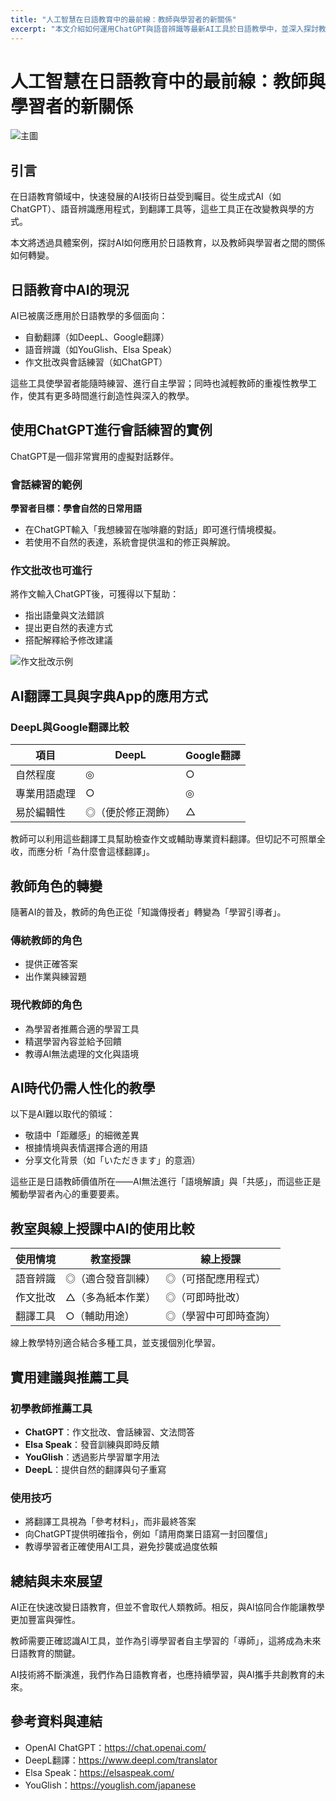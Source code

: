 ```yaml
---
title: "人工智慧在日語教育中的最前線：教師與學習者的新關係"
excerpt: "本文介紹如何運用ChatGPT與語音辨識等最新AI工具於日語教學中，並深入探討教師與學習者角色的轉變，以及新型態的學習體驗。"
---
```


# 人工智慧在日語教育中的最前線：教師與學習者的新關係

![主圖](/images/blog/004-ai-japanese-education/hero.png "象徵AI日語教育未來的圖像")

## 引言

在日語教育領域中，快速發展的AI技術日益受到矚目。從生成式AI（如ChatGPT）、語音辨識應用程式，到翻譯工具等，這些工具正在改變教與學的方式。

本文將透過具體案例，探討AI如何應用於日語教育，以及教師與學習者之間的關係如何轉變。

## 日語教育中AI的現況

AI已被廣泛應用於日語教學的多個面向：
- 自動翻譯（如DeepL、Google翻譯）
- 語音辨識（如YouGlish、Elsa Speak）
- 作文批改與會話練習（如ChatGPT）

這些工具使學習者能隨時練習、進行自主學習；同時也減輕教師的重複性教學工作，使其有更多時間進行創造性與深入的教學。

## 使用ChatGPT進行會話練習的實例

ChatGPT是一個非常實用的虛擬對話夥伴。

### 會話練習的範例  
**學習者目標：學會自然的日常用語**  
- 在ChatGPT輸入「我想練習在咖啡廳的對話」即可進行情境模擬。  
- 若使用不自然的表達，系統會提供溫和的修正與解說。

### 作文批改也可進行  
將作文輸入ChatGPT後，可獲得以下幫助：  
- 指出語彙與文法錯誤  
- 提出更自然的表達方式  
- 搭配解釋給予修改建議  

![作文批改示例](/images/blog/004-ai-japanese-education/conversation-practice.png "ChatGPT幫助對話練習的示例")

## AI翻譯工具與字典App的應用方式

### DeepL與Google翻譯比較  
| 項目         | DeepL              | Google翻譯       |
|--------------|--------------------|------------------|
| 自然程度     | ◎                  | ○                |
| 專業用語處理 | ○                  | ◎                |
| 易於編輯性   | ◎（便於修正潤飾） | △                |

教師可以利用這些翻譯工具幫助檢查作文或輔助專業資料翻譯。但切記不可照單全收，而應分析「為什麼會這樣翻譯」。

## 教師角色的轉變

隨著AI的普及，教師的角色正從「知識傳授者」轉變為「學習引導者」。

### 傳統教師的角色
- 提供正確答案  
- 出作業與練習題  

### 現代教師的角色
- 為學習者推薦合適的學習工具  
- 精選學習內容並給予回饋  
- 教導AI無法處理的文化與語境

## AI時代仍需人性化的教學

以下是AI難以取代的領域：  
- 敬語中「距離感」的細微差異  
- 根據情境與表情選擇合適的用語  
- 分享文化背景（如「いただきます」的意涵）

這些正是日語教師價值所在——AI無法進行「語境解讀」與「共感」，而這些正是觸動學習者內心的重要要素。

## 教室與線上授課中AI的使用比較

| 使用情境     | 教室授課               | 線上授課               |
|--------------|------------------------|------------------------|
| 語音辨識     | ◎（適合發音訓練）     | ◎（可搭配應用程式）   |
| 作文批改     | △（多為紙本作業）     | ◎（可即時批改）       |
| 翻譯工具     | ○（輔助用途）         | ◎（學習中可即時查詢） |

線上教學特別適合結合多種工具，並支援個別化學習。

## 實用建議與推薦工具

### 初學教師推薦工具  
- **ChatGPT**：作文批改、會話練習、文法問答  
- **Elsa Speak**：發音訓練與即時反饋  
- **YouGlish**：透過影片學習單字用法  
- **DeepL**：提供自然的翻譯與句子重寫

### 使用技巧  
- 將翻譯工具視為「參考材料」，而非最終答案  
- 向ChatGPT提供明確指令，例如「請用商業日語寫一封回覆信」  
- 教導學習者正確使用AI工具，避免抄襲或過度依賴

## 總結與未來展望

AI正在快速改變日語教育，但並不會取代人類教師。相反，與AI協同合作能讓教學更加豐富與彈性。

教師需要正確認識AI工具，並作為引導學習者自主學習的「導師」，這將成為未來日語教育的關鍵。

AI技術將不斷演進，我們作為日語教育者，也應持續學習，與AI攜手共創教育的未來。

## 參考資料與連結  
- OpenAI ChatGPT：https://chat.openai.com/  
- DeepL翻譯：https://www.deepl.com/translator  
- Elsa Speak：https://elsaspeak.com/  
- YouGlish：https://youglish.com/japanese
